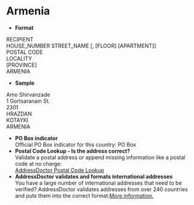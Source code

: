 Armenia
=======

- **Format**

RECIPIENT  
HOUSE_NUMBER STREET_NAME [, [FLOOR] [APARTMENT]]  
POSTAL CODE  
LOCALITY  
[PROVINCE]  
ARMENIA
- **Sample**

Amo Shirvanzade  
1 Gortsaranain St.  
2301  
HRAZDAN  
KOTAYKI  
ARMENIA
- **PO Box indicator**  
Official PO Box indicator for this country: PO Box
- **Postal Code Lookup - Is the address correct?**  
Validate a postal address or append missing information like a postal code at no charge:  
[AddressDoctor Postal Code Lookup](http://lookup.addressdoctor.com/lookup/default.aspx?lang=en&country=ARM)
- **AddressDoctor validates and formats international addresses**  
You have a large number of international addresses that need to be verified? AddressDoctor validates addresses from over 240 countries and puts them into the correct format:[More information.](index.php?id=31&L=1)